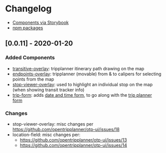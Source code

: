# Changelog

- [Components via Storybook](http://www.opentripplanner.org/otp-ui/?path=/story/locationicon--to-locationicon)
- [npm packages](https://www.npmjs.com/org/opentripplanner)

## [0.0.11] - 2020-01-20

### Added Components

- [transitive-overlay](http://www.opentripplanner.org/otp-ui/?path=/story/transitiveoverlay--transitiveoverlay-with-e-scooter-rental-transit-itinerary): tripplanner itinerary path drawing on the map
- [endpoints-overlay](http://www.opentripplanner.org/otp-ui/?path=/story/endpointsoverlay--endpointsoverlay): tripplanner (movable) from & to calipers for selecting points from the map
- [stop-viewer-overlay](http://www.opentripplanner.org/otp-ui/?path=/story/stopvieweroverlay--stopvieweroverlay): used to highlight an individual stop on the map (when showing transit tracker info)
- [trip-form](http://www.opentripplanner.org/otp-ui/?path=/story/datetimeselector--date-time-selector): adds [date and time form](http://www.opentripplanner.org/otp-ui/?path=/story/datetimeselector--date-time-selector), to go along with the [trip planner form](http://www.opentripplanner.org/otp-ui/?path=/story/settingsselectorpanel--settings-selector-panel)

### Changes

- stop-viewer-overlay: misc changes per https://github.com/opentripplanner/otp-ui/issues/18
- location-field: misc changes per:
  - https://github.com/opentripplanner/otp-ui/issues/13
  - https://github.com/opentripplanner/otp-ui/issues/14
